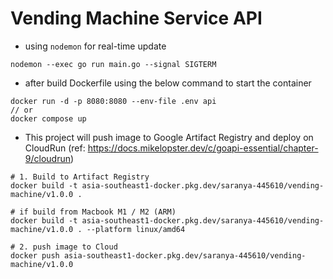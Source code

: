 # Vending Machine Service API
- using `nodemon` for real-time update
```
nodemon --exec go run main.go --signal SIGTERM
```

- after build Dockerfile using the below command to start the container
```
docker run -d -p 8080:8080 --env-file .env api
// or
docker compose up
```

- This project will push image to Google Artifact Registry and deploy on CloudRun (ref: https://docs.mikelopster.dev/c/goapi-essential/chapter-9/cloudrun)
```
# 1. Build to Artifact Registry
docker build -t asia-southeast1-docker.pkg.dev/saranya-445610/vending-machine/v1.0.0 .

# if build from Macbook M1 / M2 (ARM)
docker build -t asia-southeast1-docker.pkg.dev/saranya-445610/vending-machine/v1.0.0 . --platform linux/amd64

# 2. push image to Cloud
docker push asia-southeast1-docker.pkg.dev/saranya-445610/vending-machine/v1.0.0
```
